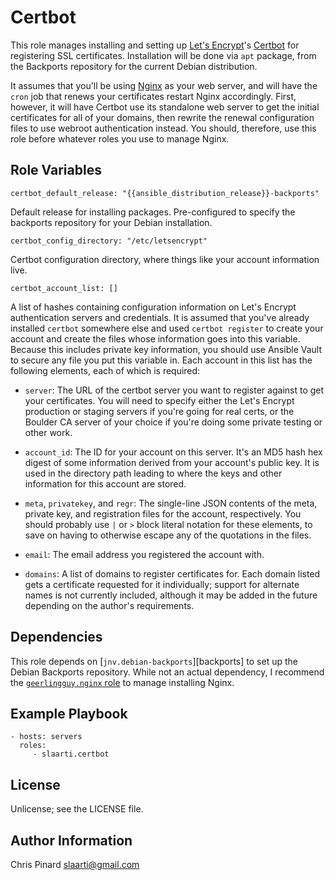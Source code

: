 Certbot
=======

This role manages installing and setting up [Let's Encrypt][letsencrypt]'s
[Certbot][certbot] for registering SSL certificates. Installation will be
done via `apt` package, from the Backports repository for the current
Debian distribution.

[letsencrypt]: https://letsencrypt.org/
[certbot]: https://certbot.eff.org/

It assumes that you'll be using [Nginx](http://nginx.org/) as your web
server, and will have the `cron` job that renews your certificates restart
Nginx accordingly. First, however, it will have Certbot use its standalone
web server to get the initial certificates for all of your domains, then
rewrite the renewal configuration files to use webroot authentication
instead. You should, therefore, use this role before whatever roles you
use to manage Nginx.

Role Variables
--------------

    certbot_default_release: "{{ansible_distribution_release}}-backports"

Default release for installing packages. Pre-configured to specify the
backports repository for your Debian installation.

    certbot_config_directory: "/etc/letsencrypt"

Certbot configuration directory, where things like your account
information live.

    certbot_account_list: []

A list of hashes containing configuration information on Let's Encrypt
authentication servers and credentials. It is assumed that you've already
installed `certbot` somewhere else and used `certbot register` to create
your account and create the files whose information goes into this
variable. Because this includes private key information, you should use
Ansible Vault to secure any file you put this variable in. Each account in
this list has the following elements, each of which is required:

*   `server`: The URL of the certbot server you want to register against
    to get your certificates. You will need to specify either the Let's
    Encrypt production or staging servers if you're going for real certs,
    or the Boulder CA server of your choice if you're doing some private
    testing or other work.

*   `account_id`: The ID for your account on this server. It's an MD5 hash
    hex digest of some information derived from your account's public key.
    It is used in the directory path leading to where the keys and other
    information for this account are stored.

*   `meta`, `privatekey`, and `regr`: The single-line JSON contents of the
    meta, private key, and registration files for the account,
    respectively. You should probably use `|` or `>` block literal
    notation for these elements, to save on having to otherwise escape any
    of the quotations in the files.

*   `email`: The email address you registered the account with.

*   `domains`: A list of domains to register certificates for. Each domain
    listed gets a certificate requested for it individually; support for
    alternate names is not currently included, although it may be added in
    the future depending on the author's requirements.

Dependencies
------------

This role depends on [`jnv.debian-backports`][backports] to set up the
Debian Backports repository. While not an actual dependency, I recommend
the [`geerlingguy.nginx` role][geerlingguy] to manage installing Nginx.

[geerlingguy]: https://github.com/geerlingguy/ansible-role-nginx

Example Playbook
----------------

    - hosts: servers
      roles:
         - slaarti.certbot

License
-------

Unlicense; see the LICENSE file.

Author Information
------------------

Chris Pinard <slaarti@gmail.com>
